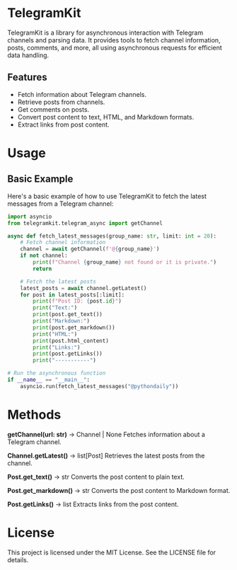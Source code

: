 # TelegramKit

TelegramKit is a library for asynchronous interaction with Telegram channels and parsing data. It provides tools to fetch channel information, posts, comments, and more, all using asynchronous requests for efficient data handling.

## Features

- Fetch information about Telegram channels.
- Retrieve posts from channels.
- Get comments on posts.
- Convert post content to text, HTML, and Markdown formats.
- Extract links from post content.


# Usage
## Basic Example
Here's a basic example of how to use TelegramKit to fetch the latest messages from a Telegram channel:

```python
import asyncio
from telegramkit.telegram_async import getChannel

async def fetch_latest_messages(group_name: str, limit: int = 20):
    # Fetch channel information
    channel = await getChannel(f'@{group_name}')
    if not channel:
        print(f"Channel {group_name} not found or it is private.")
        return

    # Fetch the latest posts
    latest_posts = await channel.getLatest()
    for post in latest_posts[:limit]:
        print(f"Post ID: {post.id}")
        print("Text:")
        print(post.get_text())
        print("Markdown:")
        print(post.get_markdown())
        print("HTML:")
        print(post.html_content)
        print("Links:")
        print(post.getLinks())
        print("-----------")

# Run the asynchronous function
if __name__ == "__main__":
    asyncio.run(fetch_latest_messages("@pythondaily"))
```
# Methods
**getChannel(url: str)** -> Channel | None
Fetches information about a Telegram channel.

**Channel.getLatest()** -> list[Post]
Retrieves the latest posts from the channel.

**Post.get_text()** -> str
Converts the post content to plain text.

**Post.get_markdown()** -> str
Converts the post content to Markdown format.

**Post.getLinks()** -> list
Extracts links from the post content.


# License
This project is licensed under the MIT License. See the LICENSE file for details.